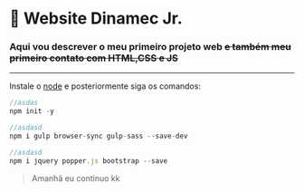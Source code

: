 # :tangerine: Website Dinamec Jr.
### Aqui vou descrever o meu primeiro projeto web ~~e também meu primeiro contato com HTML,CSS e JS~~
---
Instale o [node](https://nodejs.org/en/download/) e posteriormente siga os comandos: 

```JavaScript
//asdas
npm init -y

//asdasd
npm i gulp browser-sync gulp-sass --save-dev

//asdasd
npm i jquery popper.js bootstrap --save
```

>Amanhã eu continuo kk
